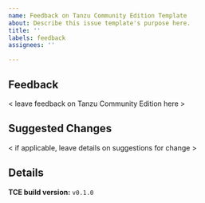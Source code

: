 ```yaml
---
name: Feedback on Tanzu Community Edition Template
about: Describe this issue template's purpose here.
title: ''
labels: feedback
assignees: ''

---
```


## Feedback

< leave feedback on Tanzu Community Edition here >

## Suggested Changes

< if applicable, leave details on suggestions for change >

## Details

**TCE build version:** `v0.1.0`
